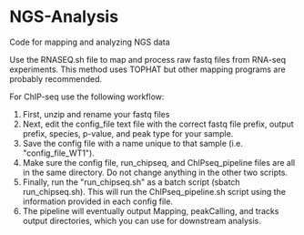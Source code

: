 # NGS-Analysis
Code for mapping and analyzing NGS data

Use the RNASEQ.sh file to map and process raw fastq files from RNA-seq experiments. This method uses TOPHAT but other mapping programs are probably recommended.

For ChIP-seq use the following workflow:
1. First, unzip and rename your fastq files
2. Next, edit the config_file text file with the correct fastq file prefix, output prefix, species, p-value, and peak type for your sample.
3. Save the config file with a name unique to that sample (i.e. "config_file_WT1").
4. Make sure the config file, run_chipseq, and ChIPseq_pipeline files are all in the same directory. Do not change anything in the other two scripts.
5. Finally, run the "run_chipseq.sh" as a batch script (sbatch run_chipseq.sh). This will run the ChIPseq_pipeline.sh script using the information provided in each config file. 
6. The pipeline will eventually output Mapping, peakCalling, and tracks output directories, which you can use for downstream analysis.
